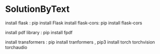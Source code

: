 # SolutionByText

install flask : pip install Flask
install flask-cors: pip install flask-cors

install pdf library : pip install fpdf

install transformers : pip install tranformers , pip3 install torch torchvision torchaudio


